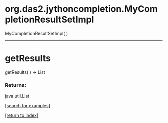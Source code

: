 # org.das2.jythoncompletion.MyCompletionResultSetImpl
MyCompletionResultSetImpl( )


***
<a name="getResults"></a>
# getResults
getResults(  ) &rarr; List



### Returns:
java.util.List


<a href="https://github.com/autoplot/dev/search?q=getResults&unscoped_q=getResults">[search for examples]</a>

<a href="https://github.com/autoplot/documentation/blob/master/javadoc/index-all.md">[return to index]</a>

